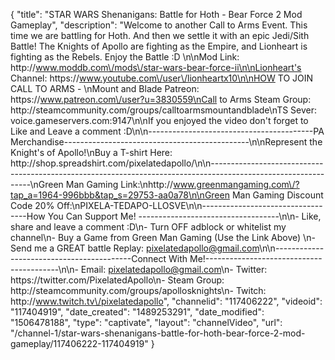 {
    "title": "STAR WARS Shenanigans: Battle for Hoth - Bear Force 2 Mod Gameplay",
    "description": "Welcome to another Call to Arms Event.  This time we are battling for Hoth.  And then we settle it with an epic Jedi\/Sith Battle!  The Knights of Apollo are fighting as the Empire, and Lionheart is fighting as the Rebels.  Enjoy the Battle :D  \n\nMod Link: http:\/\/www.moddb.com\/mods\/star-wars-bear-force-ii\n\nLionheart's Channel: https:\/\/www.youtube.com\/user\/lionheartx10\n\nHOW TO JOIN CALL TO ARMS - \nMount and Blade Patreon: https:\/\/www.patreon.com\/user?u=3830559\nCall to Arms Steam Group: http:\/\/steamcommunity.com\/groups\/calltoarmsmountandblade\nTS Sever: voice.gameservers.com:9147\n\nIf you enjoyed the video don't forget to Like and Leave a comment :D\n\n-----------------------------------------PA Merchandise----------------------------------------------\n\nRepresent the Knight's of Apollo!\nBuy a T-shirt Here: http:\/\/shop.spreadshirt.com\/pixelatedapollo\/\n\n---------------------------------------------------------------------------------------------------------------\nGreen Man Gaming Link:\nhttp:\/\/www.greenmangaming.com\/?tap_a=1964-996bbb&tap_s=29753-aa0a78\n\nGreen Man Gaming Discount Code 20% Off:\nPIXELA-TEDAPO-LLOSVE\n\n----------------------------------How You Can Support Me! -----------------------------------\n\n- Like, share and leave a comment :D\n- Turn OFF adblock or whitelist my channel\n- Buy a Game from Green Man Gaming (Use the Link Above) \n- Send me a GREAT battle Replay: pixelatedapollo@gmail.com\n\n------------------------------------------Connect With Me!-----------------------------------------\n\n- Email: pixelatedapollo@gmail.com\n- Twitter: https:\/\/twitter.com\/PixelatedApollo\n- Steam Group:  http:\/\/steamcommunity.com\/groups\/apollosknights\n- Twitch: http:\/\/www.twitch.tv\/pixelatedapollo",
    "channelid": "117406222",
    "videoid": "117404919",
    "date_created": "1489253291",
    "date_modified": "1506478188",
    "type": "captivate",
    "layout": "channelVideo",
    "url": "\/channel-1\/star-wars-shenanigans-battle-for-hoth-bear-force-2-mod-gameplay\/117406222-117404919"
}